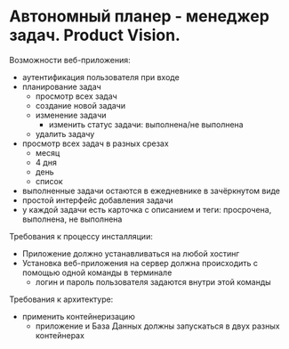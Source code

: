 # Автономный планер - менеджер задач. Product Vision.

Возможности веб-приложения:

- аутентификация пользователя при входе
- планирование задач
    - просмотр всех задач
    - создание новой задачи
    - изменение задачи
        - изменить статус задачи: выполнена/не выполнена
    - удалить задачу
- просмотр всех задач в разных срезах
    - месяц
    - 4 дня
    - день
    - список
- выполненные задачи остаются в ежедневнике в зачёркнутом виде
- простой интерфейс добавления задачи
- у каждой задачи есть карточка с описанием и теги: просрочена, выполнена, не выполнена

Требования к процессу инсталляции:

- Приложение должно устанавливаться на любой хостинг
- Установка веб-приложения на сервер должна происходить с помощью одной команды в терминале
    - логин и пароль пользователя задаются внутри этой команды

Требования к архитектуре:

- применить контейнеризацию
    - приложение и База Данных должны запускаться в двух разных контейнерах